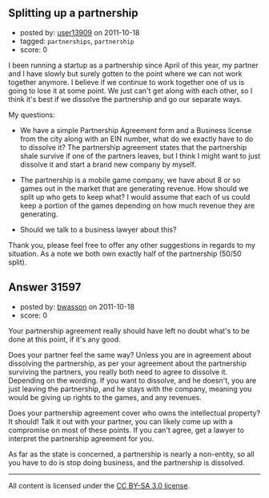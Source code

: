 ## Splitting up a partnership

- posted by: [user13909](https://stackexchange.com/users/-1/13909-user13909) on 2011-10-18
- tagged: `partnerships`, `partnership`
- score: 0

I been running a startup as a partnership since April of this year, my partner and I have slowly but surely gotten to the point where we can not work together anymore. I believe if we continue to work together one of us is going to lose it at some point. We just can't get along with each other, so I think it's best if we dissolve the partnership and go our separate ways.

My questions: 

- We have a simple Partnership Agreement form and a Business license from the city along with an EIN number, what do we exactly have to do to dissolve it? The partnership agreement states that the partnership shale survive if one of the partners leaves, but I think I might want to just dissolve it and start a brand new company by myself.

- The partnership is a mobile game company, we have about 8 or so games out in the market that are generating revenue. How should we split up who gets to keep what? I would assume that each of us could keep a portion of the games depending on how much revenue they are generating.

- Should we talk to a business lawyer about this? 

Thank you, please feel free to offer any other suggestions in regards to my situation. As a note we both own exactly half of the partnership (50/50 split).

 



## Answer 31597

- posted by: [bwasson](https://stackexchange.com/users/-1/12611-bwasson) on 2011-10-18
- score: 0

Your partnership agreement really should have left no doubt what's to be done at this point, if it's any good. 

Does your partner feel the same way? Unless you are in agreement about dissolving the partnership, as per your agreement about the partnership surviving the partners, you really both need to agree to dissolve it. 
Depending on the wording. If you want to dissolve, and he doesn't, you are just leaving the partnership, and he stays with the company, meaning you would be giving up rights to the games, and any revenues. 

Does your partnership agreement cover who owns the intellectual property? It should!
Talk it out with your partner, you can likely come up with a compromise on most of these points. If you can't agree, get a lawyer to interpret the partnership agreement for you. 

As far as the state is concerned, a partnership is nearly a non-entity, so all you have to do is stop doing business, and the partnership is dissolved. 



---

All content is licensed under the [CC BY-SA 3.0 license](https://creativecommons.org/licenses/by-sa/3.0/).
